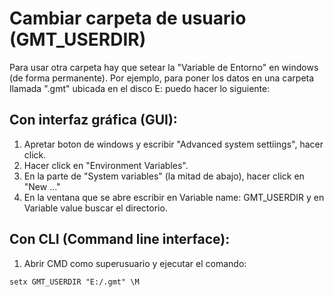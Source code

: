 # Cambiar carpeta de usuario (GMT_USERDIR)

Para usar otra carpeta hay que setear la "Variable de Entorno" en windows (de forma permanente). Por ejemplo, para poner los datos en una carpeta llamada ".gmt" ubicada en el disco E: puedo hacer lo siguiente:

## Con interfaz gráfica (GUI):
1. Apretar boton de windows y escribir "Advanced system settiings", hacer click.
2. Hacer click en "Environment Variables".
3. En la parte de "System variables" (la mitad de abajo), hacer click en "New ..."
4. En la ventana que se abre escribir en Variable name: GMT_USERDIR y en Variable value buscar el directorio.

## Con CLI (Command line interface):
1. Abrir CMD como superusuario y ejecutar el comando:

`setx GMT_USERDIR "E:/.gmt" \M`
